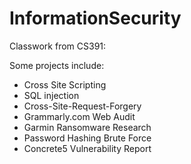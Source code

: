 # InformationSecurity


Classwork from CS391:

Some projects include:
- Cross Site Scripting
- SQL injection
- Cross-Site-Request-Forgery
- Grammarly.com Web Audit
- Garmin Ransomware Research
- Password Hashing Brute Force
- Concrete5 Vulnerability Report

